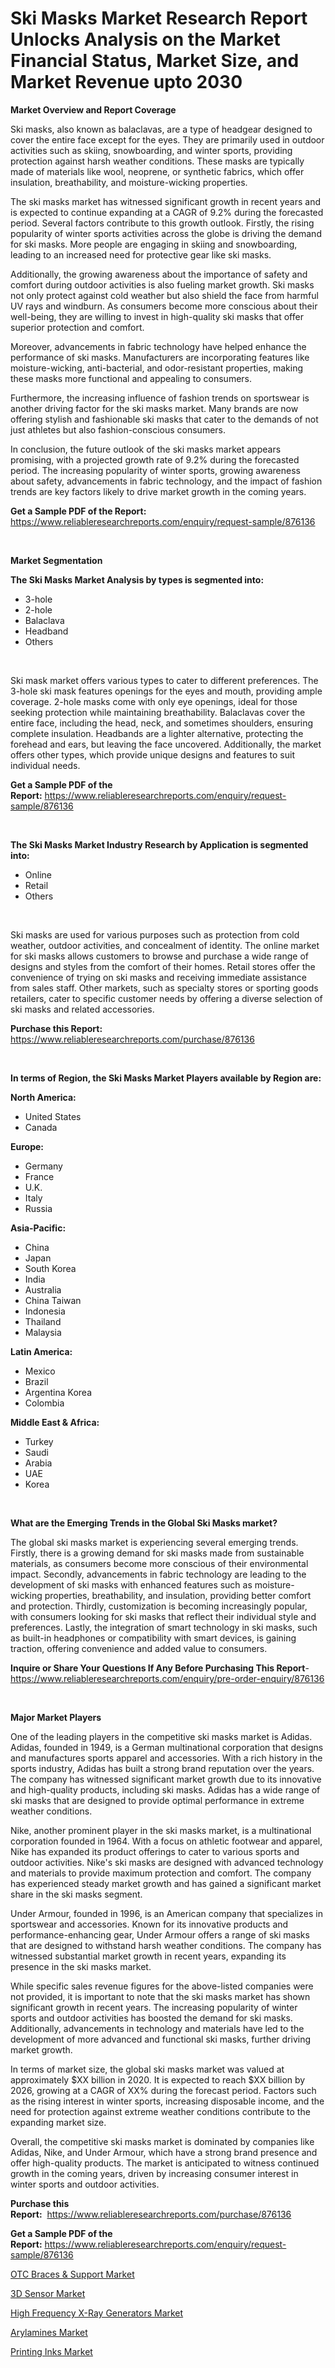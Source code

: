 <p><h1>Ski Masks Market Research Report Unlocks Analysis on the Market Financial Status, Market Size, and Market Revenue upto 2030</h1></p><p><strong>Market Overview and Report Coverage</strong></p>
<p><p>Ski masks, also known as balaclavas, are a type of headgear designed to cover the entire face except for the eyes. They are primarily used in outdoor activities such as skiing, snowboarding, and winter sports, providing protection against harsh weather conditions. These masks are typically made of materials like wool, neoprene, or synthetic fabrics, which offer insulation, breathability, and moisture-wicking properties.</p><p>The ski masks market has witnessed significant growth in recent years and is expected to continue expanding at a CAGR of 9.2% during the forecasted period. Several factors contribute to this growth outlook. Firstly, the rising popularity of winter sports activities across the globe is driving the demand for ski masks. More people are engaging in skiing and snowboarding, leading to an increased need for protective gear like ski masks.</p><p>Additionally, the growing awareness about the importance of safety and comfort during outdoor activities is also fueling market growth. Ski masks not only protect against cold weather but also shield the face from harmful UV rays and windburn. As consumers become more conscious about their well-being, they are willing to invest in high-quality ski masks that offer superior protection and comfort.</p><p>Moreover, advancements in fabric technology have helped enhance the performance of ski masks. Manufacturers are incorporating features like moisture-wicking, anti-bacterial, and odor-resistant properties, making these masks more functional and appealing to consumers.</p><p>Furthermore, the increasing influence of fashion trends on sportswear is another driving factor for the ski masks market. Many brands are now offering stylish and fashionable ski masks that cater to the demands of not just athletes but also fashion-conscious consumers.</p><p>In conclusion, the future outlook of the ski masks market appears promising, with a projected growth rate of 9.2% during the forecasted period. The increasing popularity of winter sports, growing awareness about safety, advancements in fabric technology, and the impact of fashion trends are key factors likely to drive market growth in the coming years.</p></p>
<p><strong>Get a Sample PDF of the Report:</strong> <a href="https://www.reliableresearchreports.com/enquiry/request-sample/876136">https://www.reliableresearchreports.com/enquiry/request-sample/876136</a></p>
<p>&nbsp;</p>
<p><strong>Market Segmentation</strong></p>
<p><strong>The Ski Masks Market Analysis by types is segmented into:</strong></p>
<p><ul><li>3-hole</li><li>2-hole</li><li>Balaclava</li><li>Headband</li><li>Others</li></ul></p>
<p>&nbsp;</p>
<p><p>Ski mask market offers various types to cater to different preferences. The 3-hole ski mask features openings for the eyes and mouth, providing ample coverage. 2-hole masks come with only eye openings, ideal for those seeking protection while maintaining breathability. Balaclavas cover the entire face, including the head, neck, and sometimes shoulders, ensuring complete insulation. Headbands are a lighter alternative, protecting the forehead and ears, but leaving the face uncovered. Additionally, the market offers other types, which provide unique designs and features to suit individual needs.</p></p>
<p><strong>Get a Sample PDF of the Report:</strong>&nbsp;<a href="https://www.reliableresearchreports.com/enquiry/request-sample/876136">https://www.reliableresearchreports.com/enquiry/request-sample/876136</a></p>
<p>&nbsp;</p>
<p><strong>The Ski Masks Market Industry Research by Application is segmented into:</strong></p>
<p><ul><li>Online</li><li>Retail</li><li>Others</li></ul></p>
<p>&nbsp;</p>
<p><p>Ski masks are used for various purposes such as protection from cold weather, outdoor activities, and concealment of identity. The online market for ski masks allows customers to browse and purchase a wide range of designs and styles from the comfort of their homes. Retail stores offer the convenience of trying on ski masks and receiving immediate assistance from sales staff. Other markets, such as specialty stores or sporting goods retailers, cater to specific customer needs by offering a diverse selection of ski masks and related accessories.</p></p>
<p><strong>Purchase this Report:</strong>&nbsp; <a href="https://www.reliableresearchreports.com/purchase/876136">https://www.reliableresearchreports.com/purchase/876136</a></p>
<p>&nbsp;</p>
<p><strong>In terms of Region, the Ski Masks Market Players available by Region are:</strong></p>
<p>
    <p> <strong> North America: </strong>
        <ul>
            <li>United States</li>
            <li>Canada</li>
        </ul>
        </p> 
    <p> <strong> Europe: </strong>
        <ul>
            <li>Germany</li>
            <li>France</li>
            <li>U.K.</li>
            <li>Italy</li>
            <li>Russia</li>
        </ul>
        </p> 
    <p> <strong> Asia-Pacific: </strong>
        <ul>
            <li>China</li>
            <li>Japan</li>
            <li>South Korea</li>
            <li>India</li>
            <li>Australia</li>
            <li>China Taiwan</li>
            <li>Indonesia</li>
            <li>Thailand</li>
            <li>Malaysia</li>
        </ul>
        </p> 
    <p> <strong> Latin America: </strong>
        <ul>
            <li>Mexico</li>
            <li>Brazil</li>
            <li>Argentina Korea</li>
            <li>Colombia</li>
        </ul>
        </p> 
    <p> <strong> Middle East & Africa: </strong>
        <ul>
            <li>Turkey</li>
            <li>Saudi</li>
            <li>Arabia</li>
            <li>UAE</li>
            <li>Korea</li>
        </ul>
    </p>
    </p>
<p>&nbsp;</p>
<p><strong>What are the Emerging Trends in the Global Ski Masks market?</strong></p>
<p><p>The global ski masks market is experiencing several emerging trends. Firstly, there is a growing demand for ski masks made from sustainable materials, as consumers become more conscious of their environmental impact. Secondly, advancements in fabric technology are leading to the development of ski masks with enhanced features such as moisture-wicking properties, breathability, and insulation, providing better comfort and protection. Thirdly, customization is becoming increasingly popular, with consumers looking for ski masks that reflect their individual style and preferences. Lastly, the integration of smart technology in ski masks, such as built-in headphones or compatibility with smart devices, is gaining traction, offering convenience and added value to consumers.</p></p>
<p><strong>Inquire or Share Your Questions If Any Before Purchasing This Report</strong>- <a href="https://www.reliableresearchreports.com/enquiry/pre-order-enquiry/876136">https://www.reliableresearchreports.com/enquiry/pre-order-enquiry/876136</a></p>
<p>&nbsp;</p>
<p><strong>Major Market Players</strong></p>
<p><p>One of the leading players in the competitive ski masks market is Adidas. Adidas, founded in 1949, is a German multinational corporation that designs and manufactures sports apparel and accessories. With a rich history in the sports industry, Adidas has built a strong brand reputation over the years. The company has witnessed significant market growth due to its innovative and high-quality products, including ski masks. Adidas has a wide range of ski masks that are designed to provide optimal performance in extreme weather conditions. </p><p>Nike, another prominent player in the ski masks market, is a multinational corporation founded in 1964. With a focus on athletic footwear and apparel, Nike has expanded its product offerings to cater to various sports and outdoor activities. Nike's ski masks are designed with advanced technology and materials to provide maximum protection and comfort. The company has experienced steady market growth and has gained a significant market share in the ski masks segment.</p><p>Under Armour, founded in 1996, is an American company that specializes in sportswear and accessories. Known for its innovative products and performance-enhancing gear, Under Armour offers a range of ski masks that are designed to withstand harsh weather conditions. The company has witnessed substantial market growth in recent years, expanding its presence in the ski masks market.</p><p>While specific sales revenue figures for the above-listed companies were not provided, it is important to note that the ski masks market has shown significant growth in recent years. The increasing popularity of winter sports and outdoor activities has boosted the demand for ski masks. Additionally, advancements in technology and materials have led to the development of more advanced and functional ski masks, further driving market growth.</p><p>In terms of market size, the global ski masks market was valued at approximately $XX billion in 2020. It is expected to reach $XX billion by 2026, growing at a CAGR of XX% during the forecast period. Factors such as the rising interest in winter sports, increasing disposable income, and the need for protection against extreme weather conditions contribute to the expanding market size.</p><p>Overall, the competitive ski masks market is dominated by companies like Adidas, Nike, and Under Armour, which have a strong brand presence and offer high-quality products. The market is anticipated to witness continued growth in the coming years, driven by increasing consumer interest in winter sports and outdoor activities.</p></p>
<p><strong>Purchase this Report:</strong>&nbsp;&nbsp;<a href="https://www.reliableresearchreports.com/purchase/876136">https://www.reliableresearchreports.com/purchase/876136</a></p>
<p></p>
<p><strong>Get a Sample PDF of the Report:</strong>&nbsp;<a href="https://www.reliableresearchreports.com/enquiry/request-sample/876136">https://www.reliableresearchreports.com/enquiry/request-sample/876136</a></p>
<p><p><a href="https://medium.com/@yvettelesch/otc-braces-amp-support-market-size-growth-forecast-2023-2030-092cd0f81750">OTC Braces & Support Market</a></p><p><a href="https://issuu.com/reportprime-2/docs/3d-sensor-market-size-2030.pptx?fr=xKAE9_zU1NQ">3D Sensor Market</a></p><p><a href="https://issuu.com/reportprime-2/docs/high-frequency-x-ray-generators-market-size-2030.p?fr=xKAE9_zU1NQ">High Frequency X-Ray Generators Market</a></p><p><a href="https://www.linkedin.com/pulse/arylamines-market-insights-players-forecast-till-2030-quik-research-plzxc/">Arylamines Market</a></p><p><a href="https://medium.com/@marlonblick/printing-inks-market-size-growth-forecast-2023-2030-9c6c596ab19c">Printing Inks Market</a></p></p>